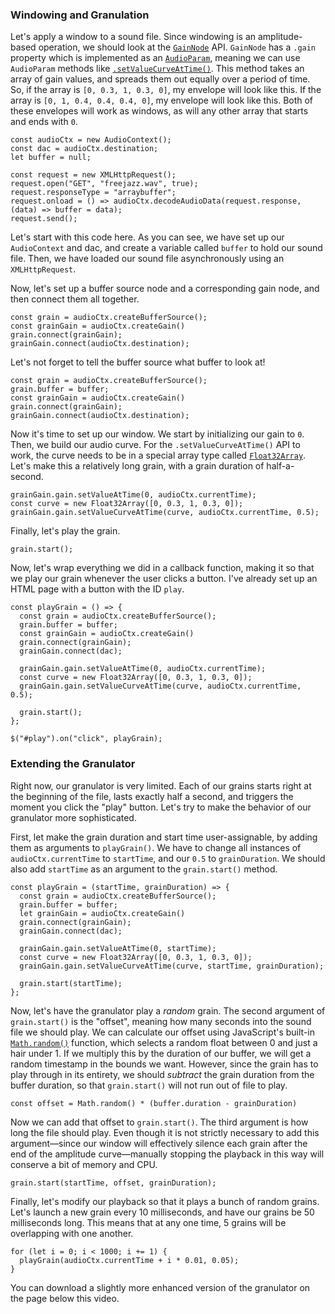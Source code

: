 ### Windowing and Granulation

Let's apply a window to a sound file.  Since windowing is an amplitude-based
operation, we should look at the
[`GainNode`](https://developer.mozilla.org/en-US/docs/Web/API/GainNode) API.
`GainNode` has a `.gain` property which is implemented as an
[`AudioParam`](https://developer.mozilla.org/en-US/docs/Web/API/AudioParam),
meaning we can use `AudioParam` methods like
[`.setValueCurveAtTime()`](https://developer.mozilla.org/en-US/docs/Web/API/AudioParam/setValueCurveAtTime).
This method takes an array of gain values, and spreads them out equally over a
period of time.  So, if the array is `[0, 0.3, 1, 0.3, 0]`, my envelope will
look like this.  If the array is `[0, 1, 0.4, 0.4, 0.4, 0]`, my envelope will
look like this.  Both of these envelopes will work as windows, as will any
other array that starts and ends with `0`.

	const audioCtx = new AudioContext();
	const dac = audioCtx.destination;
	let buffer = null;
	
	const request = new XMLHttpRequest();
	request.open("GET", "freejazz.wav", true);
	request.responseType = "arraybuffer";
	request.onload = () => audioCtx.decodeAudioData(request.response, (data) => buffer = data);
	request.send();

Let's start with this code here.  As you can see, we have set up our
`AudioContext` and dac, and create a variable called `buffer` to hold our sound
file.  Then, we have loaded our sound file asynchronously using an
`XMLHttpRequest`.

Now, let's set up a buffer source node and a corresponding gain node, and then
connect them all together.

	const grain = audioCtx.createBufferSource();
	const grainGain = audioCtx.createGain()
	grain.connect(grainGain);
	grainGain.connect(audioCtx.destination);

Let's not forget to tell the buffer source what buffer to look at!

	const grain = audioCtx.createBufferSource();
	grain.buffer = buffer;
	const grainGain = audioCtx.createGain()
	grain.connect(grainGain);
	grainGain.connect(audioCtx.destination);

Now it's time to set up our window.  We start by initializing our gain to `0`.
Then, we build our audio curve.  For the `.setValueCurveAtTime()` API to work,
the curve needs to be in a special array type called
[`Float32Array`](https://developer.mozilla.org/en-US/docs/Web/JavaScript/Reference/Global_Objects/Float32Array).
Let's make this a relatively long grain, with a grain duration of
half-a-second.

	grainGain.gain.setValueAtTime(0, audioCtx.currentTime);
	const curve = new Float32Array([0, 0.3, 1, 0.3, 0]);
	grainGain.gain.setValueCurveAtTime(curve, audioCtx.currentTime, 0.5);

Finally, let's play the grain.

	grain.start();

Now, let's wrap everything we did in a callback function, making it so that we
play our grain whenever the user clicks a button.  I've already set up an HTML
page with a button with the ID `play`.

	const playGrain = () => {
	  const grain = audioCtx.createBufferSource();
	  grain.buffer = buffer;
	  const grainGain = audioCtx.createGain()
	  grain.connect(grainGain);
	  grainGain.connect(dac);
	
	  grainGain.gain.setValueAtTime(0, audioCtx.currentTime);
	  const curve = new Float32Array([0, 0.3, 1, 0.3, 0]);
	  grainGain.gain.setValueCurveAtTime(curve, audioCtx.currentTime, 0.5);
	
	  grain.start();
	};
	
	$("#play").on("click", playGrain);


### Extending the Granulator

Right now, our granulator is very limited.  Each of our grains starts right at
the beginning of the file, lasts exactly half a second, and triggers the moment
you click the "play" button.  Let's try to make the behavior of our granulator
more sophisticated.

First, let make the grain duration and start time user-assignable, by adding
them as arguments to `playGrain()`.  We have to change all instances of
`audioCtx.currentTime` to `startTime`, and our `0.5` to `grainDuration`.  We
should also add `startTime` as an argument to the `grain.start()` method.

	const playGrain = (startTime, grainDuration) => {
	  const grain = audioCtx.createBufferSource();
	  grain.buffer = buffer;
	  let grainGain = audioCtx.createGain()
	  grain.connect(grainGain);
	  grainGain.connect(dac);
	
	  grainGain.gain.setValueAtTime(0, startTime);
	  const curve = new Float32Array([0, 0.3, 1, 0.3, 0]);
	  grainGain.gain.setValueCurveAtTime(curve, startTime, grainDuration);
	
	  grain.start(startTime);
	};

Now, let's have the granulator play a *random* grain.  The second argument of
`grain.start()` is the "offset", meaning how many seconds into the sound file
we should play.  We can calculate our offset using JavaScript's built-in
[`Math.random()`](https://developer.mozilla.org/en-US/docs/Web/JavaScript/Reference/Global_Objects/Math/random)
function, which selects a random float between 0 and just a hair under 1.  If
we multiply this by the duration of our buffer, we will get a random timestamp
in the bounds we want.  However, since the grain has to play through in its
entirety, we should *subtract* the grain duration from the buffer duration, so
that `grain.start()` will not run out of file to play.

	const offset = Math.random() * (buffer.duration - grainDuration)

Now we can add that offset to `grain.start()`.  The third argument is how long
the file should play.  Even though it is not strictly necessary to add this
argument—since our window will effectively silence each grain after the end of
the amplitude curve—manually stopping the playback in this way will conserve a
bit of memory and CPU.

	grain.start(startTime, offset, grainDuration);

Finally, let's modify our playback so that it plays a bunch of random grains.
Let's launch a new grain every 10 milliseconds, and have our grains be 50
milliseconds long.  This means that at any one time, 5 grains will be
overlapping with one another.

	for (let i = 0; i < 1000; i += 1) {
	  playGrain(audioCtx.currentTime + i * 0.01, 0.05);
	}

You can download a slightly more enhanced version of the granulator on the page
below this video.
